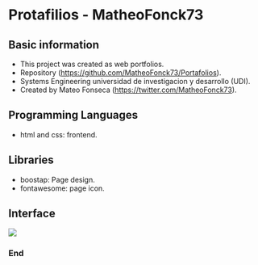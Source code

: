 # Protafilios - MatheoFonck73

## Basic information
- This project was created as web portfolios.
- Repository (https://github.com/MatheoFonck73/Portafolios).
- Systems Engineering universidad de investigacion y desarrollo (UDI).
- Created by Mateo Fonseca (https://twitter.com/MatheoFonck73).

## Programming Languages
- html and css: frontend.

## Libraries
- boostap: Page design.
- fontawesome: page icon.

## Interface
![](https://i.postimg.cc/QCKZtTGp/Sin-t-tulo.png)

### End
